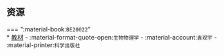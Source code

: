 ## 资源  
=== ":material-book:`BE20022`"  
    * [教材](https://api.hanximeng.com/lanzou/?url=https://cqu-openlib.lanzout.com/iY6fk291vckb&type=down) - :material-format-quote-open:`生物物理学` - :material-account:`袁观宇` - :material-printer:`科学出版社`  